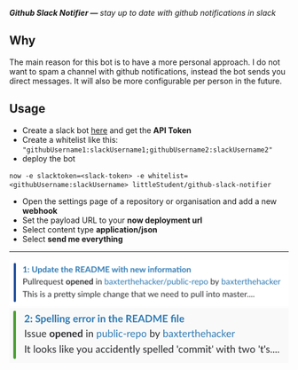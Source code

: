_**Github Slack Notifier —** stay up to date with github notifications in slack_

## Why
The main reason for this bot is to have a more personal approach. I do not want to spam a channel with github notifications, instead the bot sends you direct messages. It will also be more configurable per person in the future.

## Usage

* Create a slack bot [here](https://slack.com/apps/manage/custom-integrations) and get the **API Token**
* Create a whitelist like this: `"githubUsername1:slackUsername1;githubUsername2:slackUsername2"`
* deploy the bot
```
now -e slacktoken=<slack-token> -e whitelist=<githubUsername:slackUsername> littleStudent/github-slack-notifier
```
* Open the settings page of a repository or organisation and add a new **webhook**
* Set the payload URL to your **now deployment url**
* Select content type **application/json**
* Select **send me everything**

---

![](screenshots/now-slacke-bot.messagepreview.1.png)
![](screenshots/now-slacke-bot.messagepreview.2.png)
